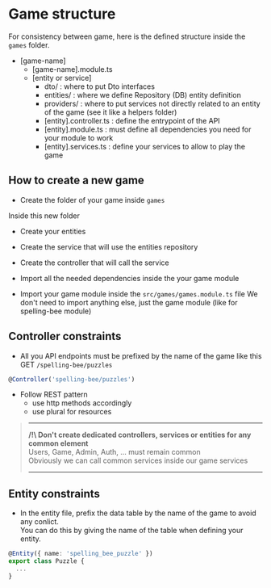 # Game structure

For consistency between game, here is the defined structure inside the `games` folder.

- [game-name]
  - [game-name].module.ts
  - [entity or service]
    - dto/ : where to put Dto interfaces
    - entities/ : where we define Repository (DB) entity definition
    - providers/ : where to put services not directly related to an entity of the game (see it like a helpers folder)
    - [entity].controller.ts : define the entrypoint of the API
    - [entity].module.ts : must define all dependencies you need for your module to work
    - [entity].services.ts : define your services to allow to play the game

## How to create a new game

- Create the folder of your game inside `games`

Inside this new folder

- Create your entities
- Create the service that will use the entities repository
- Create the controller that will call the service
- Import all the needed dependencies inside the your game module

- Import your game module inside the `src/games/games.module.ts` file
  We don't need to import anything else, just the game module (like for spelling-bee module)

## Controller constraints

- All you API endpoints must be prefixed by the name of the game like this GET `/spelling-bee/puzzles`

```typescript
@Controller('spelling-bee/puzzles')
```

- Follow REST pattern
  - use http methods accordingly
  - use plural for resources

> ---
>
> **/!\ Don't create dedicated controllers, services or entities for any common element**  
>  Users, Game, Admin, Auth, ... must remain common  
>  Obviously we can call common services inside our game services
>
> ---

## Entity constraints

- In the entity file, prefix the data table by the name of the game to avoid any conlict.  
  You can do this by giving the name of the table when defining your entity.

```typescript
@Entity({ name: 'spelling_bee_puzzle' })
export class Puzzle {
  ...
}
```
